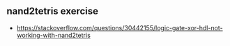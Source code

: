 ## nand2tetris exercise
- https://stackoverflow.com/questions/30442155/logic-gate-xor-hdl-not-working-with-nand2tetris